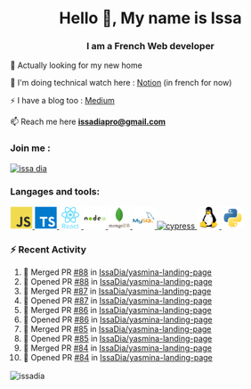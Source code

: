 <h1 align="center">Hello 👋, My name is Issa</h1>
<h3 align="center">I am a French Web developer</h3>


🔭 Actually looking for my new home


📝 I'm doing technical watch here :  [Notion](https://www.notion.so/Veille-Techno-Issa-2572f315bd9348c3a13dcb8b8c3cdb0d) (in french for now)

⚡ I have a blog too : [Medium](https://medium.com/@issadia)

📫 Reach me here **issadiapro@gmail.com**

<h3 align="left">Join me :</h3>
<p align="left">
<a href="https://linkedin.com/in/issa-dia-dev/" target="blank"><img align="center" src="https://raw.githubusercontent.com/rahuldkjain/github-profile-readme-generator/master/src/images/icons/Social/linked-in-alt.svg" alt="issa dia" height="30" width="40" /></a>
</p>

<h3 align="left">Langages and tools:</h3>
<p align="left"> 
  <a href="https://developer.mozilla.org/en-US/docs/Web/JavaScript" target="_blank"> <img src="https://raw.githubusercontent.com/devicons/devicon/master/icons/javascript/javascript-original.svg" alt="javascript" width="40" height="40"/> </a>
  <a href="https://www.typescriptlang.org/" target="_blank"> <img src="https://raw.githubusercontent.com/devicons/devicon/master/icons/typescript/typescript-original.svg" alt="typescript" width="40" height="40"/> </a>
  <a href="https://reactjs.org/" target="_blank"> <img src="https://raw.githubusercontent.com/devicons/devicon/master/icons/react/react-original-wordmark.svg" alt="react" width="40" height="40"/> </a>
  <a href="https://nodejs.org" target="_blank"> <img src="https://raw.githubusercontent.com/devicons/devicon/master/icons/nodejs/nodejs-original-wordmark.svg" alt="nodejs" width="40" height="40"/> </a>
   <a href="https://www.mongodb.com/" target="_blank"> <img src="https://raw.githubusercontent.com/devicons/devicon/master/icons/mongodb/mongodb-original-wordmark.svg" alt="mongodb" width="40" height="40"/> </a>
  <a href="https://www.mysql.com/" target="_blank"> <img src="https://raw.githubusercontent.com/devicons/devicon/master/icons/mysql/mysql-original-wordmark.svg" alt="mysql" width="40" height="40"/> </a>
  <a href="https://www.cypress.io" target="_blank"> <img src="https://raw.githubusercontent.com/simple-icons/simple-icons/6e46ec1fc23b60c8fd0d2f2ff46db82e16dbd75f/icons/cypress.svg" alt="cypress" width="40" height="40"/> </a>
  <a href="https://www.linux.org/" target="_blank"> <img src="https://raw.githubusercontent.com/devicons/devicon/master/icons/linux/linux-original.svg" alt="linux" width="40" height="40"/> </a> 
    <a href="https://www.python.org" target="_blank"> <img src="https://raw.githubusercontent.com/devicons/devicon/master/icons/python/python-original.svg" alt="python" width="40" height="40"/> </a>
</p>

### :zap: Recent Activity

<!--START_SECTION:activity-->
1. 🎉 Merged PR [#88](https://github.com/IssaDia/yasmina-landing-page/pull/88) in [IssaDia/yasmina-landing-page](https://github.com/IssaDia/yasmina-landing-page)
2. 💪 Opened PR [#88](https://github.com/IssaDia/yasmina-landing-page/pull/88) in [IssaDia/yasmina-landing-page](https://github.com/IssaDia/yasmina-landing-page)
3. 🎉 Merged PR [#87](https://github.com/IssaDia/yasmina-landing-page/pull/87) in [IssaDia/yasmina-landing-page](https://github.com/IssaDia/yasmina-landing-page)
4. 💪 Opened PR [#87](https://github.com/IssaDia/yasmina-landing-page/pull/87) in [IssaDia/yasmina-landing-page](https://github.com/IssaDia/yasmina-landing-page)
5. 🎉 Merged PR [#86](https://github.com/IssaDia/yasmina-landing-page/pull/86) in [IssaDia/yasmina-landing-page](https://github.com/IssaDia/yasmina-landing-page)
6. 💪 Opened PR [#86](https://github.com/IssaDia/yasmina-landing-page/pull/86) in [IssaDia/yasmina-landing-page](https://github.com/IssaDia/yasmina-landing-page)
7. 🎉 Merged PR [#85](https://github.com/IssaDia/yasmina-landing-page/pull/85) in [IssaDia/yasmina-landing-page](https://github.com/IssaDia/yasmina-landing-page)
8. 💪 Opened PR [#85](https://github.com/IssaDia/yasmina-landing-page/pull/85) in [IssaDia/yasmina-landing-page](https://github.com/IssaDia/yasmina-landing-page)
9. 🎉 Merged PR [#84](https://github.com/IssaDia/yasmina-landing-page/pull/84) in [IssaDia/yasmina-landing-page](https://github.com/IssaDia/yasmina-landing-page)
10. 💪 Opened PR [#84](https://github.com/IssaDia/yasmina-landing-page/pull/84) in [IssaDia/yasmina-landing-page](https://github.com/IssaDia/yasmina-landing-page)
<!--END_SECTION:activity-->

<p><img align="center" src="https://github-readme-streak-stats.herokuapp.com/?user=issadia&" alt="issadia" /></p>

